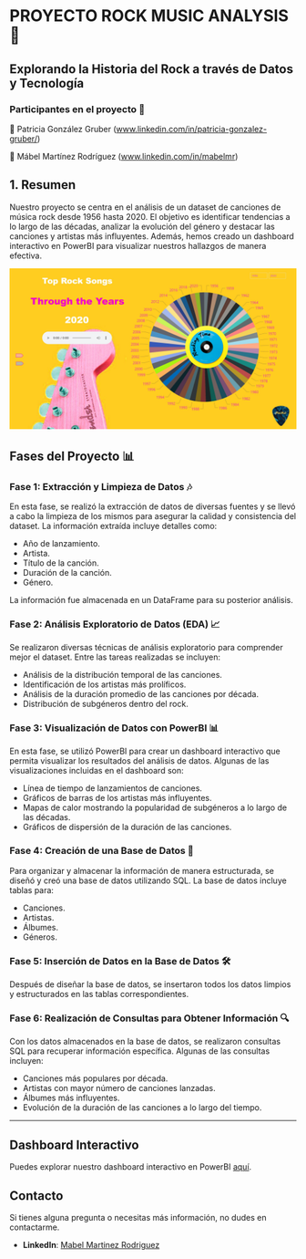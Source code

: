 # **PROYECTO ROCK MUSIC ANALYSIS** 🎸

## **Explorando la Historia del Rock a través de Datos y Tecnología**
### **Participantes en el proyecto** 📝

🎵 Patricia González Gruber (www.linkedin.com/in/patricia-gonzalez-gruber/)

🎵 Mábel Martínez Rodríguez (www.linkedin.com/in/mabelmr)

## **1. Resumen**
Nuestro proyecto se centra en el análisis de un dataset de canciones de música rock desde 1956 hasta 2020. El objetivo es identificar tendencias a lo largo de las décadas, analizar la evolución del género y destacar las canciones y artistas más influyentes. Además, hemos creado un dashboard interactivo en PowerBI para visualizar nuestros hallazgos de manera efectiva.

![Imagen del Proyecto](https://github.com/MabelMaff/rockmusic_powerBI_1956_2020/blob/main/imagen_proyecto.jpg)

## **Fases del Proyecto** 📊

### **Fase 1: Extracción y Limpieza de Datos** 🎶

En esta fase, se realizó la extracción de datos de diversas fuentes y se llevó a cabo la limpieza de los mismos para asegurar la calidad y consistencia del dataset. La información extraída incluye detalles como:

- Año de lanzamiento.
- Artista.
- Título de la canción.
- Duración de la canción.
- Género.

La información fue almacenada en un DataFrame para su posterior análisis.

### **Fase 2: Análisis Exploratorio de Datos (EDA)** 📈

Se realizaron diversas técnicas de análisis exploratorio para comprender mejor el dataset. Entre las tareas realizadas se incluyen:

- Análisis de la distribución temporal de las canciones.
- Identificación de los artistas más prolíficos.
- Análisis de la duración promedio de las canciones por década.
- Distribución de subgéneros dentro del rock.

### **Fase 3: Visualización de Datos con PowerBI** 📊

En esta fase, se utilizó PowerBI para crear un dashboard interactivo que permita visualizar los resultados del análisis de datos. Algunas de las visualizaciones incluidas en el dashboard son:

- Línea de tiempo de lanzamientos de canciones.
- Gráficos de barras de los artistas más influyentes.
- Mapas de calor mostrando la popularidad de subgéneros a lo largo de las décadas.
- Gráficos de dispersión de la duración de las canciones.

### **Fase 4: Creación de una Base de Datos** 💾

Para organizar y almacenar la información de manera estructurada, se diseñó y creó una base de datos utilizando SQL. La base de datos incluye tablas para:

- Canciones.
- Artistas.
- Álbumes.
- Géneros.

### **Fase 5: Inserción de Datos en la Base de Datos** 🛠️

Después de diseñar la base de datos, se insertaron todos los datos limpios y estructurados en las tablas correspondientes.

### **Fase 6: Realización de Consultas para Obtener Información** 🔍

Con los datos almacenados en la base de datos, se realizaron consultas SQL para recuperar información específica. Algunas de las consultas incluyen:

- Canciones más populares por década.
- Artistas con mayor número de canciones lanzadas.
- Álbumes más influyentes.
- Evolución de la duración de las canciones a lo largo del tiempo.

---

## **Dashboard Interactivo**

Puedes explorar nuestro dashboard interactivo en PowerBI [aquí](https://github.com/MabelMaff/rockmusic_powerBI_1956_2020/blob/main/Promo%20H-Pareja%206%20Historia%20del%20Rock.pbix).


## **Contacto**

Si tienes alguna pregunta o necesitas más información, no dudes en contactarme.

- **LinkedIn**: [Mabel Martinez Rodriguez](https://www.linkedin.com/in/mabelmr)

